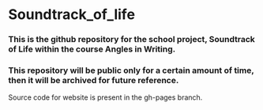 # Soundtrack_of_life

### This is the github repository for the school project, Soundtrack of Life within the course Angles in Writing. 

### This repository will be public only for a certain amount of time, then it will be archived for future reference.

Source code for website is present in the gh-pages branch.
